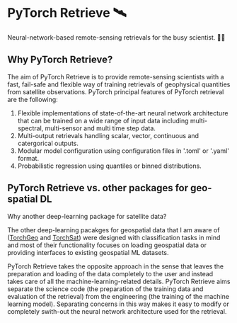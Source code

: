 # PyTorch Retrieve 🛰️

Neural-network-based remote-sensing retrievals for the busy scientist. 👩‍🔬

## Why PyTorch Retrieve?

The aim of PyTorch Retrieve is to provide remote-sensing scientists with a fast,
fail-safe and flexible way of training retrievals of geophysical quantities from
satellite observations. PyTorch principal features of PyTorch retrieval are the following:

1. Flexible implementations of state-of-the-art neural network architecture that
   can be trained on a wide range of input data including multi-spectral,
   multi-sensor and multi time step data.
2. Multi-output retrievals handling scalar, vector, continuous and catergorical outputs. 
3. Modular model configuration using configuration files in '.toml' or '.yaml' format.
4. Probabilistic regression using quantiles or binned distributions.

## PyTorch Retrieve vs. other packages for geo-spatial DL

Why another deep-learning package for satellite data?

The other deep-learning pacakges for geospatial data that I am aware of  ([TorchGeo](https://github.com/microsoft/torchgeo) and [TorchSat](https://github.com/sshuair/torchsat)) were designed with classification tasks in mind and most of their functionality focuses on loading geospatial data or providing interfaces to existing geospatial ML datasets.

PyTorch Retrieve takes the opposite approach in the sense that leaves the preparation and loading of the data completely to the user and instead takes care of all the machine-learning-related details. PyTorch Retrieve aims separate the science code (the preparation of the training data and evaluation of the retrieval) from the engineering (the training of the machine learning model). Separating concerns in this way makes it easy to modify or completely swith-out the neural network architecture used for the retrieval.
